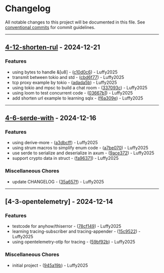 # Changelog

All notable changes to this project will be documented in this file. See [conventional commits](https://www.conventionalcommits.org/) for commit guidelines.

---
## [4-12-shorten-rul](https://github.com/luffy2025/r-ecosystem/compare/v4-6-serde-with..v4-12-shorten-rul) - 2024-12-21

### Features

- using bytes to handle &[u8] - ([c10d0c6](https://github.com/luffy2025/r-ecosystem/commit/c10d0c60bb49fbfa95274178c28bf996a16aa6a4)) - Luffy2025
- transmit between tokio and std - ([cbd6f77](https://github.com/luffy2025/r-ecosystem/commit/cbd6f77bfacf1b64580bcc752d097efd747ea2d8)) - Luffy2025
- tcp proxy example by tokio - ([adada5b](https://github.com/luffy2025/r-ecosystem/commit/adada5b3509562cff142050c2b74a132775662d6)) - Luffy2025
- using tokio and mpsc to build a chat room - ([337093c](https://github.com/luffy2025/r-ecosystem/commit/337093c7a8cde71f256424ad7611a7c914d41ca9)) - Luffy2025
- using loom to test concurrent code - ([03667b1](https://github.com/luffy2025/r-ecosystem/commit/03667b128207a33f544cdae032c02f744a1e0343)) - Luffy2025
- add shorten url example to learning sqlx - ([f6a309e](https://github.com/luffy2025/r-ecosystem/commit/f6a309ecb316bd7e79e6f766e4bacd3df05482d7)) - Luffy2025

---
## [4-6-serde-with](https://github.com/luffy2025/r-ecosystem/compare/v4-3-opentelemetry..v4-6-serde-with) - 2024-12-16

### Features

- using derive-more - ([a3dbcff](https://github.com/luffy2025/r-ecosystem/commit/a3dbcffa83db583221eeff357f33c15a3b51dc91)) - Luffy2025
- using strum macros to simplify enum code - ([a7be070](https://github.com/luffy2025/r-ecosystem/commit/a7be07035b5e3262499a9e1c76f3142415d6ad88)) - Luffy2025
- use serde to serialize and deserialize in axum - ([9ace372](https://github.com/luffy2025/r-ecosystem/commit/9ace3727ba0c6549f525dc95f76cd1dda27d9e11)) - Luffy2025
- support crypto data in struct - ([fa96371](https://github.com/luffy2025/r-ecosystem/commit/fa96371df5957b31e7dbcc8bf1f4b9c816464372)) - Luffy2025

### Miscellaneous Chores

- update CHANGELOG - ([35a657f](https://github.com/luffy2025/r-ecosystem/commit/35a657ff1a320c0fab078bcf0f884f2938da1a5a)) - Luffy2025

---
## [4-3-opentelemetry] - 2024-12-14

### Features

- testcode for anyhow/thiserror - ([78cf149](https://github.com/luffy2025/r-ecosystem/commit/78cf149e1c4ed30df25ea1f171cb7de58809d7d7)) - Luffy2025
- learning tracing-subscriber and tracing-appender - ([15c9522](https://github.com/luffy2025/r-ecosystem/commit/15c95229058f58b96fed34dfc543c8b1d12b10e9)) - Luffy2025
- using opentelemetry-otlp for tracing - ([59bf92b](https://github.com/luffy2025/r-ecosystem/commit/59bf92bb710faa4ec29d088d761659951e98df2c)) - Luffy2025

### Miscellaneous Chores

- initial project - ([945a19b](https://github.com/luffy2025/r-ecosystem/commit/945a19ba28aeafbaf1fb92537b17ab269143664e)) - Luffy2025

<!-- generated by git-cliff -->
